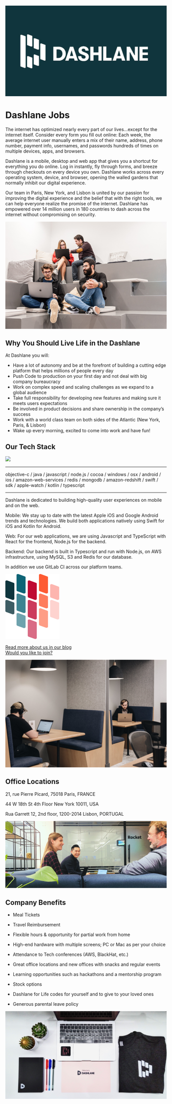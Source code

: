 ![](https://github.com/PauliinaMyllyntaus/we-are-hiring/blob/master/Dashlanelogo.jpg)


Dashlane Jobs
=============

The internet has optimized nearly every part of our lives...except for the internet itself. Consider every form you fill out online: Each week, the average internet user manually enters a mix of their name, address, phone number, payment info, usernames, and passwords hundreds of times on multiple devices, apps, and browsers.

Dashlane is a mobile, desktop and web app that gives you a shortcut for everything you do online. Log in instantly, fly through forms, and breeze through checkouts on every device you own. Dashlane works across every operating system, device, and browser, opening the walled gardens that normally inhibit our digital experience.

Our team in Paris, New York, and Lisbon is united by our passion for improving the digital experience and the belief that with the right tools, we can help everyone realize the promise of the internet. Dashlane has empowered over 14 million users in 180 countries to dash across the internet without compromising on security.

![](https://github.com/PauliinaMyllyntaus/we-are-hiring/blob/master/Living%20Offices%20-%20Dashlane%20(low%20res%20-%20for%20web)%20049.jpg)

Why You Should Live Life in the Dashlane
-------------
At Dashlane you will:
- Have a lot of autonomy and be at the forefront of building a cutting edge platform that helps millions of people every day
- Push Code to production on your first day and not deal with big company bureaucracy
- Work on complex speed and scaling challenges as we expand to a global audience
- Take full responsibility for developing new features and making sure it meets users expectations
- Be involved in product decisions and share ownership in the company’s success
- Work with a world class team on both sides of the Atlantic (New York, Paris, & Lisbon)
- Wake up every morning, excited to come into work and have fun!

Our Tech Stack
--------------
![](https://github.com/PauliinaMyllyntaus/we-are-hiring/blob/master/DevworkingParis.jpg)
- - - - - - - -
objective-c / java / javascript / node.js / cocoa / windows / osx / android / ios / amazon-web-services / redis / mongodb / amazon-redshift / swift / sdk / apple-watch / kotlin / typescript
- - - - -

Dashlane is dedicated to building high-quality user experiences on mobile and on the web.

Mobile: We stay up to date with the latest Apple iOS and Google Android trends and technologies. We build both applications natively using Swift for iOS and Kotlin for Android.

Web: For our web applications, we are using Javascript and TypeScript with React for the frontend, Node.js for the backend.

Backend: Our backend is built in Typescript and run with Node.js, on AWS infrastructure, using MySQL, S3 and Redis for our database.

In addition we use GitLab CI across our platform teams.

![](https://github.com/PauliinaMyllyntaus/we-are-hiring/blob/master/dashlove.png)

[Read more about us in our blog](https://blog.dashlane.com/category/engineering/)           
[Would you like to join?](https://www.dashlane.com/about/careers)

![](https://github.com/PauliinaMyllyntaus/we-are-hiring/blob/master/booths1-min.jpg)

Office Locations
------------------

21, rue Pierre Picard, 75018 Paris, FRANCE

44 W 18th St 4th Floor New York 10011, USA

Rua Garrett 12, 2nd floor, 1200-2014 Lisbon, PORTUGAL

![](https://github.com/PauliinaMyllyntaus/we-are-hiring/blob/master/5_couches.png)

Company Benefits 
------------------
- Meal Tickets

- Travel Reimbursement

- Flexible hours & opportunity for partial work from home

- High-end hardware with multiple screens; PC or Mac as per your choice

- Attendance to Tech conferences (AWS, BlackHat, etc.)

- Great office locations and new offices with snacks and regular events

- Learning opportunities such as hackathons and a mentorship program

- Stock options

- Dashlane for Life codes for yourself and to give to your loved ones

- Generous parental leave policy

![](https://github.com/PauliinaMyllyntaus/we-are-hiring/blob/master/IMG_20200212_135831_2.jpeg)
